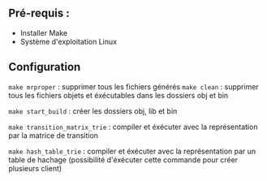 ## Pré-requis :
- Installer Make
- Système d'exploitation Linux 

## Configuration
```make mrproper``` : supprimer tous les fichiers générés
```make clean``` : supprimer tous les fichiers objets et éxécutables dans les dossiers obj et bin

```make start_build``` : créer les dossiers obj, lib et bin

```make transition_matrix_trie``` : compiler et éxécuter avec la représentation par la matrice de transition

```make hash_table_trie``` : compiler et éxécuter avec la représentation par un table de hachage
(possibilité d'éxécuter cette commande pour créer plusieurs client)
